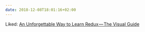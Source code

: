 ```yaml
---
date: 2018-12-08T18:01:16+02:00
---
```


Liked: [An Unforgettable Way to Learn Redux — The Visual Guide](https://levelup.gitconnected.com/an-unforgettable-way-to-learn-redux-f36afd38c966)
